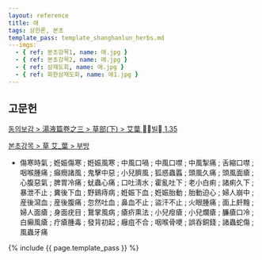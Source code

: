 ```yaml
---
layout: reference
title: 애
tags: 상한론, 본초
template_pass: template_shanghanlun_herbs.md
---imgs:
  - { ref: 본초강목1, name: 애.jpg }
  - { ref: 본초강목2, name: 애.jpg }
  - { ref: 삼재도회, name: 애.jpg }
  - { ref: 화한삼재도회, name: 애1.jpg }
---
```



## 고문헌

[동의보감 > 湯液篇卷之三 > 草部(下) >  艾葉 빌 1.35](https://mediclassics.kr/books/8/volume/22/#content_202)

[본초강목 > 草	艾_葉 > 부방]()

* 傷寒時氣 ; 姙娠傷寒 ; 姙娠風寒 ; 中風口喎 ; 中風口噤 ; 中風掣痛 ; 舌縮口噤 ; 咽喉腫痛 ; 癲癇諸風 ; 鬼擊中惡 ; 小兒臍風 ; 狐惑蟲䘌 ; 頭風久痛 ; 頭風面瘡 ; 心腹惡氣 ; 脾胃冷痛 ; 蚘蟲心痛 ; 口吐淸水 ; 霍亂吐下 ; 老小白痢 ; 諸痢久下 ; 暴泄不止 ; 糞後下血 ; 野鷄痔病 ; 姙娠下血 ; 姙娠胎動 ; 胎動迫心 ; 婦人崩中 ; 産後瀉血 ; 産後腹痛 ; 忽然吐血 ; 鼻血不止 ; 盜汗不止 ; 火眼腫痛 ; 面上皯䵳 ; 婦人面瘡 ; 身面疣目 ; 鵞掌風病 ; 瘡疥熏法 ; 小兒疳瘡 ; 小兒爛瘡 ; 臁瘡口冷 ; 白癩風瘡 ; 疔瘡腫毒 ; 發背初起 ; 癰疽不合 ; 咽喉骨哽 ; 誤呑銅錢 ; 諸蟲蛇傷 ; 風蟲牙痛

{% include {{ page.template_pass }} %}
